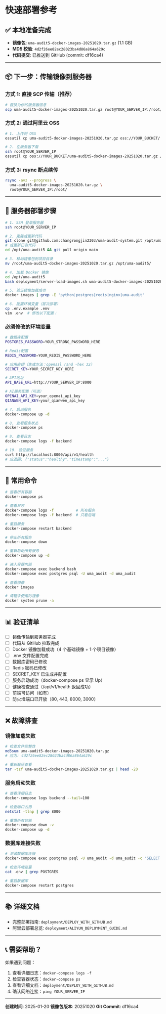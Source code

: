 # 快速部署参考

## ✅ 本地准备完成

- **镜像包**: `uma-audit5-docker-images-20251020.tar.gz` (1.1 GB)
- **MD5 校验**: `4d2f26ee82ec28023ba4d86a864a629c`
- **代码提交**: 已推送到 GitHub (commit: df16ca4)

---

## 📦 下一步：传输镜像到服务器

### 方式 1: 直接 SCP 传输（推荐）

```bash
# 替换为你的服务器信息
scp uma-audit5-docker-images-20251020.tar.gz root@YOUR_SERVER_IP:/root/
```

### 方式 2: 通过阿里云 OSS

```bash
# 1. 上传到 OSS
ossutil cp uma-audit5-docker-images-20251020.tar.gz oss://YOUR_BUCKET/

# 2. 在服务器下载
ssh root@YOUR_SERVER_IP
ossutil cp oss://YOUR_BUCKET/uma-audit5-docker-images-20251020.tar.gz /root/
```

### 方式 3: rsync 断点续传

```bash
rsync -avz --progress \
  uma-audit5-docker-images-20251020.tar.gz \
  root@YOUR_SERVER_IP:/root/
```

---

## 🚀 服务器部署步骤

```bash
# 1. SSH 登录服务器
ssh root@YOUR_SERVER_IP

# 2. 克隆或更新代码
git clone git@github.com:changrongjin2303/uma-audit-system.git /opt/uma-audit5
# 或更新已有代码
cd /opt/uma-audit5 && git pull origin main

# 3. 移动镜像包到项目目录
mv /root/uma-audit5-docker-images-20251020.tar.gz /opt/uma-audit5/

# 4. 加载 Docker 镜像
cd /opt/uma-audit5
bash deployment/server-load-images.sh uma-audit5-docker-images-20251020.tar.gz

# 5. 验证镜像加载成功
docker images | grep -E "python|postgres|redis|nginx|uma-audit"

# 6. 配置环境变量（首次部署）
cp .env.example .env
vim .env  # 修改以下配置：
```

### 必须修改的环境变量

```bash
# 数据库配置
POSTGRES_PASSWORD=YOUR_STRONG_PASSWORD_HERE

# Redis配置
REDIS_PASSWORD=YOUR_REDIS_PASSWORD_HERE

# 应用密钥（生成方法：openssl rand -hex 32）
SECRET_KEY=YOUR_SECRET_KEY_HERE

# API地址
API_BASE_URL=http://YOUR_SERVER_IP:8000

# AI服务配置（可选）
OPENAI_API_KEY=your_openai_api_key
QIANWEN_API_KEY=your_qianwen_api_key
```

```bash
# 7. 启动服务
docker-compose up -d

# 8. 查看服务状态
docker-compose ps

# 9. 查看日志
docker-compose logs -f backend

# 10. 验证服务
curl http://localhost:8000/api/v1/health
# 应返回: {"status":"healthy","timestamp":"..."}
```

---

## 🔧 常用命令

```bash
# 查看所有容器
docker-compose ps

# 查看日志
docker-compose logs -f          # 所有服务
docker-compose logs -f backend  # 只看后端

# 重启服务
docker-compose restart backend

# 停止所有服务
docker-compose down

# 重新启动所有服务
docker-compose up -d

# 进入容器内部
docker-compose exec backend bash
docker-compose exec postgres psql -U uma_audit -d uma_audit

# 查看镜像
docker images

# 清理未使用的镜像
docker system prune -a
```

---

## 📊 验证清单

- [ ] 镜像传输到服务器完成
- [ ] 代码从 GitHub 拉取完成
- [ ] Docker 镜像加载成功（4 个基础镜像 + 1 个项目镜像）
- [ ] .env 文件配置完成
- [ ] 数据库密码已修改
- [ ] Redis 密码已修改
- [ ] SECRET_KEY 已生成并配置
- [ ] 服务启动成功（docker-compose ps 显示 Up）
- [ ] 健康检查通过（/api/v1/health 返回成功）
- [ ] 前端可访问（如有）
- [ ] 防火墙端口已开放（80, 443, 8000, 3000）

---

## ❌ 故障排查

### 镜像加载失败
```bash
# 检查文件完整性
md5sum uma-audit5-docker-images-20251020.tar.gz
# 应为: 4d2f26ee82ec28023ba4d86a864a629c

# 重新解压查看
tar -tzf uma-audit5-docker-images-20251020.tar.gz | head -20
```

### 服务启动失败
```bash
# 查看详细日志
docker-compose logs backend --tail=100

# 检查端口占用
netstat -tlnp | grep 8000

# 重置所有容器
docker-compose down -v
docker-compose up -d
```

### 数据库连接失败
```bash
# 测试数据库连接
docker-compose exec postgres psql -U uma_audit -d uma_audit -c "SELECT 1;"

# 检查环境变量
cat .env | grep POSTGRES

# 重启数据库
docker-compose restart postgres
```

---

## 📚 详细文档

- 完整部署指南: `deployment/DEPLOY_WITH_GITHUB.md`
- 阿里云部署总览: `deployment/ALIYUN_DEPLOYMENT_GUIDE.md`

---

## 📞 需要帮助？

如果遇到问题：
1. 查看详细日志：`docker-compose logs -f`
2. 检查容器状态：`docker-compose ps`
3. 查看详细文档：`deployment/DEPLOY_WITH_GITHUB.md`
4. 确认网络连接：`ping YOUR_SERVER_IP`

---

**创建时间**: 2025-01-20
**镜像包版本**: 20251020
**Git Commit**: df16ca4
